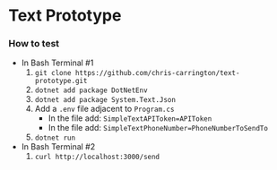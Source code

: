 # Text Prototype
### How to test
- In Bash Terminal #1
    1. `git clone https://github.com/chris-carrington/text-prototype.git`
    1. `dotnet add package DotNetEnv`
    1. `dotnet add package System.Text.Json`
    1. Add a `.env` file adjacent to `Program.cs`
        - In the file add: `SimpleTextAPIToken=APIToken`
        - In the file add: `SimpleTextPhoneNumber=PhoneNumberToSendTo`
    1. `dotnet run`
- In Bash Terminal #2
    1. `curl http://localhost:3000/send`
